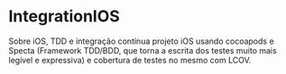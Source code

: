 # IntegrationIOS
Sobre iOS, TDD e integração contínua projeto iOS usando cocoapods e Specta (Framework TDD/BDD, que torna a escrita dos testes muito mais legível e expressiva) e cobertura de testes no mesmo com LCOV.
